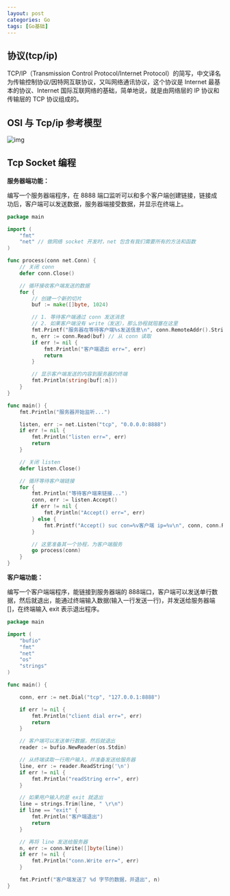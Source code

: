 ```yaml
---
layout: post
categories: Go
tags: [Go基础]
---
```


## 协议(tcp/ip)

TCP/IP（Transmission Control Protocol/Internet Protocol）的简写，中文译名为传输控制协议/因特网互联协议，又叫网络通讯协议，这个协议是  Internet 最基本的协议、Internet 国际互联网络的基础，简单地说，就是由网络层的 IP 协议和传输层的 TCP 协议组成的。

## OSI 与 Tcp/ip 参考模型

![img](F:\www\blog\_posts\2021-08-08-Go基础12：网络编程.assets\wps1.png)

## Tcp Socket 编程

**服务器端功能：**

编写一个服务器端程序，在 8888 端口监听可以和多个客户端创建链接，链接成功后，客户端可以发送数据，服务器端接受数据，并显示在终端上。

```go
package main

import (
	"fmt"
	"net" // 做网络 socket 开发时，net 包含有我们需要所有的方法和函数
)

func process(conn net.Conn) {
	// 关闭 conn
	defer conn.Close()

	// 循环接收客户端发送的数据
	for {
		// 创建一个新的切片
		buf := make([]byte, 1024)

		// 1. 等待客户端通过 conn 发送消息
		// 2. 如果客户端没有 write（发送），那么协程就阻塞在这里
		fmt.Printf("服务器在等待客户端%s发送信息\n", conn.RemoteAddr().String())
		n, err := conn.Read(buf) // 从 conn 读取
		if err != nil {
			fmt.Println("客户端退出 err=", err)
			return
		}

		// 显示客户端发送的内容到服务器的终端
		fmt.Println(string(buf[:n]))
	}
}

func main() {
	fmt.Println("服务器开始监听...")

	listen, err := net.Listen("tcp", "0.0.0.0:8888")
	if err != nil {
		fmt.Println("listen err=", err)
		return
	}

	// 关闭 listen
	defer listen.Close()

	// 循环等待客户端链接
	for {
		fmt.Println("等待客户端来链接...")
		conn, err := listen.Accept()
		if err != nil {
			fmt.Println("Accept() err=", err)
		} else {
			fmt.Printf("Accept() suc con=%v客户端 ip=%v\n", conn, conn.RemoteAddr().String())
		}

		// 这里准备其一个协程，为客户端服务
		go process(conn)
	}
}
```

**客户端功能：**

编写一个客户端端程序，能链接到服务器端的 888端口，客户端可以发送单行数据，然后就退出，能通过终端输入数据(输入一行发送一行)，并发送给服务器端 []，在终端输入 exit 表示退出程序。

```go
package main

import (
	"bufio"
	"fmt"
	"net"
	"os"
	"strings"
)

func main() {

	conn, err := net.Dial("tcp", "127.0.0.1:8888")

	if err != nil {
		fmt.Println("client dial err=", err)
		return
	}

	// 客户端可以发送单行数据，然后就退出
	reader := bufio.NewReader(os.Stdin)

	// 从终端读取一行用户输入，并准备发送给服务器
	line, err := reader.ReadString('\n')
	if err != nil {
		fmt.Println("readString err=", err)
	}

	// 如果用户输入的是 exit 就退出
	line = strings.Trim(line, " \r\n")
	if line == "exit" {
		fmt.Println("客户端退出")
		return
	}

	// 再将 line 发送给服务器
	n, err := conn.Write([]byte(line))
	if err != nil {
		fmt.Println("conn.Write err=", err)
	}

	fmt.Printf("客户端发送了 %d 字节的数据，并退出", n)
}
```


